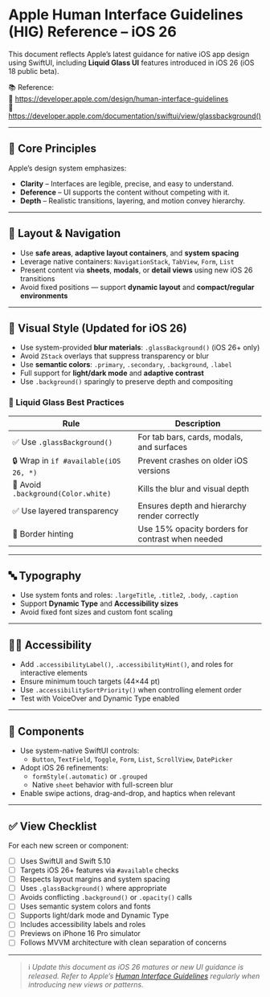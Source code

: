 # Apple Human Interface Guidelines (HIG) Reference – iOS 26

This document reflects Apple’s latest guidance for native iOS app design using SwiftUI, including **Liquid Glass UI** features introduced in iOS 26 (iOS 18 public beta).

📚 Reference:  
🔗 https://developer.apple.com/design/human-interface-guidelines  
🔗 https://developer.apple.com/documentation/swiftui/view/glassbackground()

---

## 🧭 Core Principles

Apple’s design system emphasizes:

- **Clarity** – Interfaces are legible, precise, and easy to understand.
- **Deference** – UI supports the content without competing with it.
- **Depth** – Realistic transitions, layering, and motion convey hierarchy.

---

## 🧱 Layout & Navigation

- Use **safe areas**, **adaptive layout containers**, and **system spacing**
- Leverage native containers: `NavigationStack`, `TabView`, `Form`, `List`
- Present content via **sheets**, **modals**, or **detail views** using new iOS 26 transitions
- Avoid fixed positions — support **dynamic layout** and **compact/regular environments**

---

## 🎨 Visual Style (Updated for iOS 26)

- Use system-provided **blur materials**: `.glassBackground()` (iOS 26+ only)
- Avoid `ZStack` overlays that suppress transparency or blur
- Use **semantic colors**: `.primary`, `.secondary`, `.background`, `.label`
- Full support for **light/dark mode** and **adaptive contrast**
- Use `.background()` sparingly to preserve depth and compositing

### 🧊 Liquid Glass Best Practices

| Rule | Description |
|------|-------------|
| ✅ Use `.glassBackground()` | For tab bars, cards, modals, and surfaces |
| 🔒 Wrap in `if #available(iOS 26, *)` | Prevent crashes on older iOS versions |
| 🚫 Avoid `.background(Color.white)` | Kills the blur and visual depth |
| ✅ Use layered transparency | Ensures depth and hierarchy render correctly |
| 🎨 Border hinting | Use 15% opacity borders for contrast when needed |

---

## 🔤 Typography

- Use system fonts and roles: `.largeTitle`, `.title2`, `.body`, `.caption`
- Support **Dynamic Type** and **Accessibility sizes**
- Avoid fixed font sizes and custom font scaling

---

## 🧑‍🦽 Accessibility

- Add `.accessibilityLabel()`, `.accessibilityHint()`, and roles for interactive elements
- Ensure minimum touch targets (44×44 pt)
- Use `.accessibilitySortPriority()` when controlling element order
- Test with VoiceOver and Dynamic Type enabled

---

## 🧱 Components

- Use system-native SwiftUI controls:
  - `Button`, `TextField`, `Toggle`, `Form`, `List`, `ScrollView`, `DatePicker`
- Adopt iOS 26 refinements:
  - `formStyle(.automatic)` or `.grouped`
  - Native `sheet` behavior with full-screen blur
- Enable swipe actions, drag-and-drop, and haptics when relevant

---

## ✅ View Checklist

For each new screen or component:
- [ ] Uses SwiftUI and Swift 5.10
- [ ] Targets iOS 26+ features via `#available` checks
- [ ] Respects layout margins and system spacing
- [ ] Uses `.glassBackground()` where appropriate
- [ ] Avoids conflicting `.background()` or `.opacity()` calls
- [ ] Uses semantic system colors and fonts
- [ ] Supports light/dark mode and Dynamic Type
- [ ] Includes accessibility labels and roles
- [ ] Previews on iPhone 16 Pro simulator
- [ ] Follows MVVM architecture with clean separation of concerns

---

> ℹ️ _Update this document as iOS 26 matures or new UI guidance is released. Refer to Apple’s [Human Interface Guidelines](https://developer.apple.com/design/human-interface-guidelines) regularly when introducing new views or patterns._